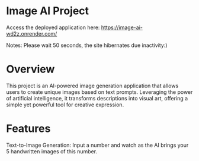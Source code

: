 # Image AI Project
Access the deployed application here: https://image-ai-wd2z.onrender.com/

Notes: Please wait 50 seconds, the site hibernates due inactivity:)

# Overview
This project is an AI-powered image generation application that allows users to create unique images based on text prompts. Leveraging the power of artificial intelligence, it transforms descriptions into visual art, offering a simple yet powerful tool for creative expression.

# Features
Text-to-Image Generation: Input a number and watch as the AI brings your 5 handwritten images of this number.

